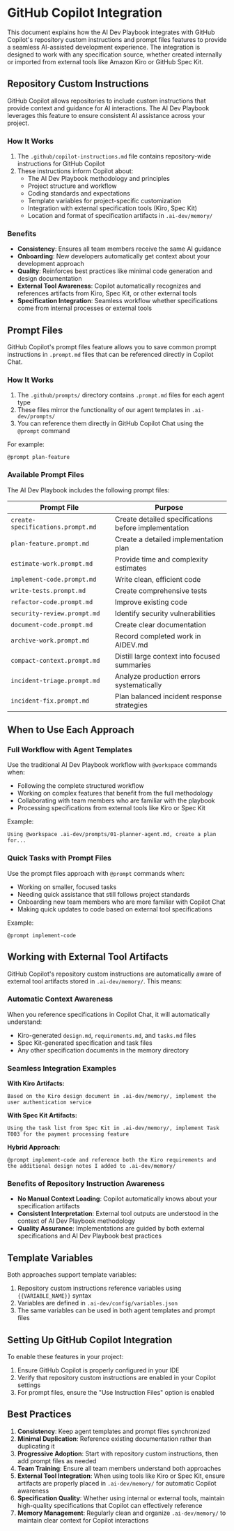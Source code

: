 # GitHub Copilot Integration

This document explains how the AI Dev Playbook integrates with GitHub Copilot's repository custom instructions and prompt files features to provide a seamless AI-assisted development experience. The integration is designed to work with any specification source, whether created internally or imported from external tools like Amazon Kiro or GitHub Spec Kit.

## Repository Custom Instructions

GitHub Copilot allows repositories to include custom instructions that provide context and guidance for AI interactions. The AI Dev Playbook leverages this feature to ensure consistent AI assistance across your project.

### How It Works

1. The `.github/copilot-instructions.md` file contains repository-wide instructions for GitHub Copilot
2. These instructions inform Copilot about:
   - The AI Dev Playbook methodology and principles
   - Project structure and workflow
   - Coding standards and expectations
   - Template variables for project-specific customization
   - Integration with external specification tools (Kiro, Spec Kit)
   - Location and format of specification artifacts in `.ai-dev/memory/`

### Benefits

- **Consistency**: Ensures all team members receive the same AI guidance
- **Onboarding**: New developers automatically get context about your development approach
- **Quality**: Reinforces best practices like minimal code generation and design documentation
- **External Tool Awareness**: Copilot automatically recognizes and references artifacts from Kiro, Spec Kit, or other external tools
- **Specification Integration**: Seamless workflow whether specifications come from internal processes or external tools

## Prompt Files

GitHub Copilot's prompt files feature allows you to save common prompt instructions in `.prompt.md` files that can be referenced directly in Copilot Chat.

### How It Works

1. The `.github/prompts/` directory contains `.prompt.md` files for each agent type
2. These files mirror the functionality of our agent templates in `.ai-dev/prompts/`
3. You can reference them directly in GitHub Copilot Chat using the `@prompt` command

For example:
```
@prompt plan-feature
```

### Available Prompt Files

The AI Dev Playbook includes the following prompt files:

| Prompt File | Purpose |
|-------------|---------|
| `create-specifications.prompt.md` | Create detailed specifications before implementation |
| `plan-feature.prompt.md` | Create a detailed implementation plan |
| `estimate-work.prompt.md` | Provide time and complexity estimates |
| `implement-code.prompt.md` | Write clean, efficient code |
| `write-tests.prompt.md` | Create comprehensive tests |
| `refactor-code.prompt.md` | Improve existing code |
| `security-review.prompt.md` | Identify security vulnerabilities |
| `document-code.prompt.md` | Create clear documentation |
| `archive-work.prompt.md` | Record completed work in AIDEV.md |
| `compact-context.prompt.md` | Distill large context into focused summaries |
| `incident-triage.prompt.md` | Analyze production errors systematically |
| `incident-fix.prompt.md` | Plan balanced incident response strategies |

## When to Use Each Approach

### Full Workflow with Agent Templates

Use the traditional AI Dev Playbook workflow with `@workspace` commands when:
- Following the complete structured workflow
- Working on complex features that benefit from the full methodology
- Collaborating with team members who are familiar with the playbook
- Processing specifications from external tools like Kiro or Spec Kit

Example:
```
Using @workspace .ai-dev/prompts/01-planner-agent.md, create a plan for...
```

### Quick Tasks with Prompt Files

Use the prompt files approach with `@prompt` commands when:
- Working on smaller, focused tasks
- Needing quick assistance that still follows project standards
- Onboarding new team members who are more familiar with Copilot Chat
- Making quick updates to code based on external tool specifications

Example:
```
@prompt implement-code
```

## Working with External Tool Artifacts

GitHub Copilot's repository custom instructions are automatically aware of external tool artifacts stored in `.ai-dev/memory/`. This means:

### **Automatic Context Awareness**

When you reference specifications in Copilot Chat, it will automatically understand:
- Kiro-generated `design.md`, `requirements.md`, and `tasks.md` files
- Spec Kit-generated specification and task files
- Any other specification documents in the memory directory

### **Seamless Integration Examples**

**With Kiro Artifacts:**
```
Based on the Kiro design document in .ai-dev/memory/, implement the user authentication service
```

**With Spec Kit Artifacts:**
```
Using the task list from Spec Kit in .ai-dev/memory/, implement Task T003 for the payment processing feature
```

**Hybrid Approach:**
```
@prompt implement-code and reference both the Kiro requirements and the additional design notes I added to .ai-dev/memory/
```

### **Benefits of Repository Instruction Awareness**

- **No Manual Context Loading**: Copilot automatically knows about your specification artifacts
- **Consistent Interpretation**: External tool outputs are understood in the context of AI Dev Playbook methodology
- **Quality Assurance**: Implementations are guided by both external specifications and AI Dev Playbook best practices

## Template Variables

Both approaches support template variables:

1. Repository custom instructions reference variables using `{{VARIABLE_NAME}}` syntax
2. Variables are defined in `.ai-dev/config/variables.json`
3. The same variables can be used in both agent templates and prompt files

## Setting Up GitHub Copilot Integration

To enable these features in your project:

1. Ensure GitHub Copilot is properly configured in your IDE
2. Verify that repository custom instructions are enabled in your Copilot settings
3. For prompt files, ensure the "Use Instruction Files" option is enabled

## Best Practices

1. **Consistency**: Keep agent templates and prompt files synchronized
2. **Minimal Duplication**: Reference existing documentation rather than duplicating it
3. **Progressive Adoption**: Start with repository custom instructions, then add prompt files as needed
4. **Team Training**: Ensure all team members understand both approaches
5. **External Tool Integration**: When using tools like Kiro or Spec Kit, ensure artifacts are properly placed in `.ai-dev/memory/` for automatic Copilot awareness
6. **Specification Quality**: Whether using internal or external tools, maintain high-quality specifications that Copilot can effectively reference
7. **Memory Management**: Regularly clean and organize `.ai-dev/memory/` to maintain clear context for Copilot interactions
